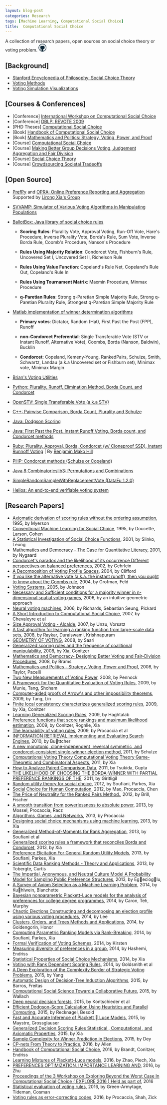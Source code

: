 ```yaml
---
layout: blog-post
categories: Research
tags: [Machine Learning, Computational Social Choice]
title:  Computational Social Choice
---
```


A collection of research papers, open sources on social choice theory or voting problem.
<a href="https://github.com/horsehour/socialchoice" target="_blank">
<img src="/assets/images/githublogo.png" style="width: 25px;"/></a>

[Background]
----
- <a href="http://plato.stanford.edu/entries/social-choice/" target="_blank">Stanford Encyclopedia of Philosophy: Social Choice Theory</a>
- <a href="https://electology.org/library" target="_blank">Voting Methods</a>
- <a href="http://zesty.ca/voting/sim/" target="_blank">Voting Simulation Visualizations</a>

[Courses & Conferences]
----
- [Conference] <a href="http://research.illc.uva.nl/COMSOC/workshops.html" target="_blank">International Workshop on Computational Social Choice</a>
- [Conference] <a href="http://dblp.uni-trier.de/db/conf/re/revote2009.html" target="_blank">DBLP: REVOTE 2009</a>
- [PHD Theses] <a href="https://www.illc.uva.nl/COMSOC/theses.html" target="_blank">Computational Social Choice</a>
- [Book] <a href="http://procaccia.info/papers/comsoc.pdf" target="_blank">Handbook of Computational Social Choice</a>
- [Book] <a href="http://www.springer.com/us/book/9780387776439">Mathematics and Politics: Strategy, Voting, Power, and Proof</a>
- [Course] <a href="https://staff.fnwi.uva.nl/u.endriss/teaching/comsoc/2011/" target="_blank">Computational Social Choice</a>
- [Course] <a href="https://www.coursetalk.com/providers/coursera/courses/making-better-group-decisions-voting-judgement-aggregation-and-fair-division" target="_blank">Making Better Group Decisions Voting, Judgement Aggregation and Fair Division</a>
- [Course] <a href="http://www.ma.huji.ac.il/~kalai/course07.html" target="_blank">Social Choice Theory</a>
- [Course] <a href="https://www.cs.duke.edu/courses/spring15/compsci290.4/" target="_blank">Crowdsourcing Societal Tradeoffs</a>

[Open Source]
----
- <a href="https://github.com/PrefPy/prefpy" target="_blank">PrefPy</a> and <a href="https://opra.cs.rpi.edu/polls/main" target="_blank"> OPRA: Online Preference Reporting and Aggregation</a> Supported by <a href="http://www.cs.rpi.edu/~xial/" target="_blank">Lirong Xia's Group</a>

- <a href="http://svvamp.readthedocs.io/en/latest/reference.html" target="_blank">SVVAMP: Simulator of Various Voting Algorithms in Manipulating Populations</a>

- <a href="http://ballotbox.sourceforge.net/#invborda" target="_blank">BallotBox: Java library of social choice rules</a>
  
	- **Scoring Rules**: Plurality Vote, Approval Voting, Run-Off Vote, Hare's Procedure, Inverse Plurality Vote, Borda's Rule, Sum Vote, Inverse Borda Rule, Coomb's Procedure, Nanson's Procedure
	
	- **Rules Using Majority Relation**: Condorcet Vote, Fishburn's Rule, Uncovered Set I, Uncovered Set II, Richelson Rule
	
	- **Rules Using Value Function**: Copeland's Rule Net, Copeland's Rule Out, Copeland's Rule In
	
	- **Rules Using Tournament Matrix**: Maxmin Procedure, Minmax Procedure
	
	- **q-Paretian Rules**: Strong q-Paretian Simple Majority Rule, Strong q-Paretian Plurality Rule, Strongest q-Paretian Simple Majority Rule

- <a href="https://www.mathworks.com/matlabcentral/fileexchange/28521-election/content/election.m?requestedDomain=www.mathworks.com" target="_blank">Matlab implementation of winner determination algorithms</a>

	- **Primary votes**: Dictator, Random (Hat), First Past the Post (FPP), Runoff
	
	- **non-Condorcet Preferential**: Single Transferable Vote (STV or Instant Runoff, Alternative Vote), Coombs, Borda (Nanson, Baldwin), Bucklin
	
	- **Condorcet**: Copeland, Kemeny-Young, RankedPairs, Schulze, Smith, Schwartz, Landau (a.k.a Uncovered set or Fishburn set), Minimax vote, Minimax Margin

- <a href="http://bolson.org/voting/vote_util/" target="_blank">Brian&#39;s Voting Utilities</a>
- <a href="https://github.com/morinokami/social_choice" target="_blank">Python: Plurality, Runoff, Elimination Method, Borda Count, and Condorcet</a>
- <a href="https://github.com/Conservatory/openstv" target="_blank">OpenSTV: Single Transferable Vote (a.k.a STV)</a>
- <a href="https://github.com/matsu7874/social-choice/blob/master/election.cc" target="_blank">C++: Pairwise Comparison, Borda Count, Plurality and Schulze</a>
- <a href="https://github.com/JohnDickerson/VotingRules" target="_blank">Java: Dodgson Scoring</a>
- <a href="https://github.com/WarrenGM/VotingSystems" target="_blank">Java: First Past the Post, Instant Runoff Voting, Borda count, and Condorcet methods</a>
- <a href="http://rubyvote.rubyforge.org/" target="_blank">Ruby: Plurality, Approval, Borda, Condorcet (w/ Cloneproof SSD), Instant Runnoff Voting</a> | By <a href="https://mako.cc/" target="_blank">Benjamin Mako Hill</a>
- <a href="https://github.com/julien-boudry/Condorcet" target="_blank">PHP: Condorcet methods (Schulze or Copeland)</a>
- <a href="https://github.com/dpaukov/combinatoricslib3" target="_blank">Java 8 Combinatoricslib3: Permutations and Combinations</a>
- <a href="http://datafu.incubator.apache.org/docs/datafu/1.2.0/datafu/pig/sampling/SimpleRandomSampleWithReplacementVote.html" target="_blank">SimpleRandomSampleWithReplacementVote (DataFu 1.2.0)</a>
- <a href="https://github.com/benadida/helios-server/" target="_blank">Helios: An end-to-end verifiable voting system</a>

[Research Papers]
----
- <a href="http://github.com/horsehour/socialchoice/blob/master/Paper/1995%20-%20Axiomatic%20derivation%20of%20scoring%20rules%20without%20the%20ordering%20assumption%20-%20Myerson.pdf" target="_blank">Axiomatic derivation of scoring rules without the ordering assumption</a>, 1995, by Myerson
- <a href="http://github.com/horsehour/socialchoice/blob/master/Paper/1995%20-%20Conventional%20Machine%20Learning%20for%20Social%20Choice%20-%20Doucette,%20Larson,%20Cohen.pdf" target="_blank">Conventional Machine Learning for Social Choice</a>, 1995, by Doucette, Larson, Cohen
- <a href="http://github.com/horsehour/socialchoice/blob/master/Paper/2001%20-%20A%20Statistical%20Investigation%20of%20Social%20Choice%20Functions%20-%20Slinko,%20Leung.pdf" target="_blank">A Statistical Investigation of Social Choice Functions</a>, 2001, by Slinko, Leung
- <a href="http://github.com/horsehour/socialchoice/blob/master/Paper/2001%20-%20Mathematics%20and%20Democracy%20-%20The%20Case%20for%20Quantitative%20Literacy%20-%20Nygaard.pdf" target="_blank">Mathematics and Democracy - The Case for Quantitative Literacy</a>, 2001, by Nygaard
- <a href="http://github.com/horsehour/socialchoice/blob/master/Paper/2002%20-%20Condorcet's%20paradox%20and%20the%20likelihood%20of%20its%20occurrence%20Different%20perspectives%20on%20balanced%20preferences%20-%20Gehrlein.pdf" target="_blank">Condorcet's paradox and the likelihood of its occurrence Different perspectives on balanced preferences</a>, 2002, by Gehrlein
- <a href="http://github.com/horsehour/socialchoice/blob/master/Paper/2004%20-%20A%20Decomposition%20of%20Voting%20Profile%20Spaces%20-%20Clifford.pdf" target="_blank">A Decomposition of Voting Profile Spaces</a>, 2004, by Clifford
- <a href="http://github.com/horsehour/socialchoice/blob/master/Paper/2004%20-%20If%20you%20like%20the%20alternative%20vote%20(a.k.a.%20the%20instant%20runoff),%20then%20you%20ought%20to%20know%20about%20the%20Coombs%20rule%20-%20Grofman,%20Feld.pdf" target="_blank">If you like the alternative vote (a.k.a. the instant runoff), then you ought to know about the Coombs rule</a>, 2004, by Grofman, Feld
- <a href="http://github.com/horsehour/socialchoice/blob/master/Paper/2005%20-%20Voting%20Systems%20-%20Johnson.pdf" target="_blank">Voting Systems</a>, 2005, by Johnson
- <a href="http://github.com/horsehour/socialchoice/blob/master/Paper/2006%20-%20Necessary%20and%20Sufficient%20conditions%20for%20a%20majority%20winner%20in%20n-dimensional%20spatial%20voting%20games%20-%20an%20intuitive%20geometric%20approach.pdf" target="_blank">Necessary and Sufficient conditions for a majority winner in n-dimensional spatial voting games</a>, 2006, by an intuitive geometric approach
- <a href="http://github.com/horsehour/socialchoice/blob/master/Paper/2006%20-%20Neural%20voting%20machines%20-%20Richards,%20Sebastian%20Seung,%20Pickard.pdf" target="_blank">Neural voting machines</a>, 2006, by Richards, Sebastian Seung, Pickard
- <a href="http://github.com/horsehour/socialchoice/blob/master/Paper/2007%20-%20A%20Short%20Introduction%20to%20Computational%20Social%20Choice%20-%20Chevaleyre%20et%20al.pdf" target="_blank">A Short Introduction to Computational Social Choice</a>, 2007, by Chevaleyre et al
- <a href="http://github.com/horsehour/socialchoice/blob/master/Paper/2007%20-%20Size%20Approval%20Voting%20-%20Alcalde-Unzu,%20Vorsatz.pdf" target="_blank">Size Approval Voting - Alcalde</a>, 2007, by Unzu, Vorsatz
- <a href="http://github.com/horsehour/socialchoice/blob/master/Paper/2008%20-%20A%20fast%20algorithm%20for%20learning%20a%20ranking%20function%20from%20large-scale%20data%20sets%20-%20Raykar,%20Duraiswami,%20Krishnapuram.pdf" target="_blank">A fast algorithm for learning a ranking function from large-scale data sets</a>, 2008, by Raykar, Duraiswami, Krishnapuram
- <a href="http://github.com/horsehour/socialchoice/blob/master/Paper/2008%20-%20GEOMETRY%20OF%20VOTING%20-%20Saari.pdf" target="_blank">GEOMETRY OF VOTING</a>, 2008, by Saari
- <a href="http://github.com/horsehour/socialchoice/blob/master/Paper/2008%20-%20Generalized%20scoring%20rules%20and%20the%20frequency%20of%20coalitional%20manipulability%20-%20Xia,%20Conitzer.pdf" target="_blank">Generalized scoring rules and the frequency of coalitional manipulability</a>, 2008, by Xia, Conitzer
- <a href="http://github.com/horsehour/socialchoice/blob/master/Paper/2008%20-%20Mathematics%20and%20Democracy-%20Designing%20Better%20Voting%20and%20Fair-Division%20Procedures%20-%20Brams.pdf" target="_blank">Mathematics and Democracy- Designing Better Voting and Fair-Division Procedures</a>, 2008, by Brams
- <a href="http://github.com/horsehour/socialchoice/blob/master/Paper/2008%20-%20Mathematics%20and%20Politics%20-%20Strategy,%20Voting,%20Power%20and%20Proof%20-%20Taylor,%20Pacelli.pdf" target="_blank">Mathematics and Politics - Strategy, Voting, Power and Proof</a>, 2008, by Taylor, Pacelli
- <a href="http://github.com/horsehour/socialchoice/blob/master/Paper/2008%20-%20Two%20New%20Measurements%20of%20Voting%20Power%20-%20Pennock.pdf" target="_blank">Two New Measurements of Voting Power</a>, 2008, by Pennock
- <a href="http://github.com/horsehour/socialchoice/blob/master/Paper/2009%20-%20A%20Framework%20for%20the%20Quantitative%20Evaluation%20of%20Voting%20Rules%20-%20Munie,%20Tang,%20Shoham.pdf" target="_blank">A Framework for the Quantitative Evaluation of Voting Rules</a>, 2009, by Munie, Tang, Shoham
- <a href="http://github.com/horsehour/socialchoice/blob/master/Paper/2009%20-%20Computer-aided%20proofs%20of%20Arrow's%20and%20other%20impossibility%20theorems%20-%20Tang,%20Lin.pdf" target="_blank">Computer-aided proofs of Arrow's and other impossibility theorems</a>, 2009, by Tang, Lin
- <a href="http://github.com/horsehour/socialchoice/blob/master/Paper/2009%20-%20Finite%20local%20consistency%20characterizes%20generalized%20scoring%20rules%20-%20Xia,%20Conitzer.pdf" target="_blank">Finite local consistency characterizes generalized scoring rules</a>, 2009, by Xia, Conitzer
- <a href="http://github.com/horsehour/socialchoice/blob/master/Paper/2009%20-%20Learning%20Generalized%20Scoring%20Rules%20-%20Haghtalab.pdf" target="_blank">Learning Generalized Scoring Rules</a>, 2009, by Haghtalab
- <a href="http://github.com/horsehour/socialchoice/blob/master/Paper/2009%20-%20Preference%20functions%20that%20score%20rankings%20and%20maximum%20likelihood%20estimation%20-%20Conitzer,%20Rognlie,%20Xia.pdf" target="_blank">Preference functions that score rankings and maximum likelihood estimation</a>, 2009, by Conitzer, Rognlie, Xia
- <a href="http://github.com/horsehour/socialchoice/blob/master/Paper/2009%20-%20The%20learnability%20of%20voting%20rules%20-%20Procaccia%20et%20al.pdf" target="_blank">The learnability of voting rules</a>, 2009, by Procaccia et al
- <a href="http://github.com/horsehour/socialchoice/blob/master/Paper/2010%20-%20INFORMATION%20RETRIEVAL%20Implementing%20and%20Evaluating%20Search%20Engines%20-%20Buttcher.pdf" target="_blank">INFORMATION RETRIEVAL Implementing and Evaluating Search Engines</a>, 2010, by Buttcher
- <a href="http://github.com/horsehour/socialchoice/blob/master/Paper/2011%20-%20A%20new%20monotonic,%20clone-independent,%20reversal%20symmetric,%20and%20condorcet-consistent%20single-winner%20election%20method%20-%20Schulze.pdf" target="_blank">A new monotonic, clone-independent, reversal symmetric, and condorcet-consistent single-winner election method</a>, 2011, by Schulze
- <a href="http://github.com/horsehour/socialchoice/blob/master/Paper/2011%20-%20Computational%20Voting%20Theory%20Computational%20Voting%20Theory%20Game-Theoretic%20and%20Combinatorial%20Aspects%20-%20Xia.pdf" target="_blank">Computational Voting Theory Computational Voting Theory Game-Theoretic and Combinatorial Aspects</a>, 2011, by Xia
- <a href="http://github.com/horsehour/socialchoice/blob/master/Paper/2011%20-%20How%20to%20Analyze%20Paired%20Comparison%20Data%20-%20Tsukida,%20Gupta.pdf" target="_blank">How to Analyze Paired Comparison Data</a>, 2011, by Tsukida, Gupta
- <a href="http://github.com/horsehour/socialchoice/blob/master/Paper/2011%20-%20THE%20LIKELIHOOD%20OF%20CHOOSING%20THE%20BORDA-WINNER%20WITH%20PARTIAL%20PREFERENCE%20RANKINGS%20OF%20THE%20-%20Giritligil.pdf" target="_blank">THE LIKELIHOOD OF CHOOSING THE BORDA-WINNER WITH PARTIAL PREFERENCE RANKINGS OF THE</a>, 2011, by Giritligil
- <a href="http://github.com/horsehour/socialchoice/blob/master/Paper/2012%20-%20Random%20utility%20theory%20for%20social%20choice%20-%20Soufiani,%20Parkes,%20Xia.pdf" target="_blank">Random utility theory for social choice</a>, 2012, by Soufiani, Parkes, Xia
- <a href="http://github.com/horsehour/socialchoice/blob/master/Paper/2012%20-%20Social%20Choice%20for%20Human%20Computation%20-%20Mao,%20Procaccia,%20Chen.pdf" target="_blank">Social Choice for Human Computation</a>, 2012, by Mao, Procaccia, Chen
- <a href="http://github.com/horsehour/socialchoice/blob/master/Paper/2012%20-%20The%20Price%20of%20Neutrality%20for%20the%20Ranked%20Pairs%20Method.%20-%20Brill,%20Fischer.pdf" target="_blank">The Price of Neutrality for the Ranked Pairs Method.</a>, 2012, by Brill, Fischer
- <a href="http://github.com/horsehour/socialchoice/blob/master/Paper/2013%20-%20A%20smooth%20transition%20from%20powerlessness%20to%20absolute%20power%20-%20Mossel,%20Procaccia,%20Racz.pdf" target="_blank">A smooth transition from powerlessness to absolute power</a>, 2013, by Mossel, Procaccia, Racz
- <a href="http://github.com/horsehour/socialchoice/blob/master/Paper/2013%20-%20Algorithms,%20Games,%20and%20Networks%20-%20Procaccia.pdf" target="_blank">Algorithms, Games, and Networks</a>, 2013, by Procaccia
- <a href="http://github.com/horsehour/socialchoice/blob/master/Paper/2013%20-%20Designing%20social%20choice%20mechanisms%20using%20machine%20learning%20-%20Xia.pdf" target="_blank">Designing social choice mechanisms using machine learning</a>, 2013, by Xia
- <a href="http://github.com/horsehour/socialchoice/blob/master/Paper/2013%20-%20Generalized%20Method-of-Moments%20for%20Rank%20Aggregation%20-%20Soufiani%20et%20al.pdf" target="_blank">Generalized Method-of-Moments for Rank Aggregation</a>, 2013, by Soufiani et al
- <a href="http://github.com/horsehour/socialchoice/blob/master/Paper/2013%20-%20Generalized%20scoring%20rules%20a%20framework%20that%20reconciles%20Borda%20and%20Condorcet%20-%20Xia.pdf" target="_blank">Generalized scoring rules a framework that reconciles Borda and Condorcet</a>, 2013, by Xia
- <a href="http://github.com/horsehour/socialchoice/blob/master/Paper/2013%20-%20Preference%20Elicitation%20For%20General%20Random%20Utility%20Models%20-%20Soufiani,%20Parkes,%20Xia.pdf" target="_blank">Preference Elicitation For General Random Utility Models</a>, 2013, by Soufiani, Parkes, Xia
- <a href="http://github.com/horsehour/socialchoice/blob/master/Paper/2013%20-%20Scientific%20Data%20Ranking%20Methods%20-%20Theory%20and%20Applications%20-%20Tobergte,%20Curtis.pdf" target="_blank">Scientific Data Ranking Methods - Theory and Applications</a>, 2013, by Tobergte, Curtis
- <a href="http://github.com/horsehour/socialchoice/blob/master/Paper/2013%20-%20The%20Impartial,%20Anonymous,%20and%20Neutral%20Culture%20Model%20A%20Probability%20Model%20for%20Sampling%20Public%20Preference%20Structures%20-%20Egecioglu,.pdf" target="_blank">The Impartial, Anonymous, and Neutral Culture Model A Probability Model for Sampling Public Preference Structures</a>, 2013, by Egecioglu,
- <a href="http://github.com/horsehour/socialchoice/blob/master/Paper/2014%20-%20A%20Survey%20of%20Axiom%20Selection%20as%20a%20Machine%20Learning%20Problem%20-%20Kuhlwein,%20Blanchette.pdf" target="_blank">A Survey of Axiom Selection as a Machine Learning Problem</a>, 2014, by Kuhlwein, Blanchette
- <a href="http://github.com/horsehour/socialchoice/blob/master/Paper/2014%20-%20Bayesian%20nonparametric%20Plackett-Luce%20models%20for%20the%20analysis%20of%20preferences%20for%20college%20degree%20programmes%20-%20Caron,%20Teh,%20Murphy.pdf" target="_blank">Bayesian nonparametric Plackett-Luce models for the analysis of preferences for college degree programmes</a>, 2014, by Caron, Teh, Murphy
- <a href="http://github.com/horsehour/socialchoice/blob/master/Paper/2014%20-%20Chaotic%20Elections%20Constructing%20and%20decomposing%20an%20election%20profile%20using%20various%20voting%20procedures%20-%20Lee.pdf" target="_blank">Chaotic Elections Constructing and decomposing an election profile using various voting procedures</a>, 2014, by Lee
- <a href="http://github.com/horsehour/socialchoice/blob/master/Paper/2014%20-%20Clusters,%20Orders,%20and%20Trees%20Methods%20and%20Applications%20-%20Goldengorin,%20Honor.pdf" target="_blank">Clusters, Orders, and Trees Methods and Applications</a>, 2014, by Goldengorin, Honor
- <a href="http://github.com/horsehour/socialchoice/blob/master/Paper/2014%20-%20Computing%20Parametric%20Ranking%20Models%20via%20Rank-Breaking%20-%20Soufiani,%20Parkes,%20Xia.pdf" target="_blank">Computing Parametric Ranking Models via Rank-Breaking</a>, 2014, by Soufiani, Parkes, Xia
- <a href="http://github.com/horsehour/socialchoice/blob/master/Paper/2014%20-%20Formal%20Verification%20of%20Voting%20Schemes%20-%20Kirsten.pdf" target="_blank">Formal Verification of Voting Schemes</a>, 2014, by Kirsten
- <a href="http://github.com/horsehour/socialchoice/blob/master/Paper/2014%20-%20Measuring%20diversity%20of%20preferences%20in%20a%20group%20-%20Hashemi,%20Endriss.pdf" target="_blank">Measuring diversity of preferences in a group</a>, 2014, by Hashemi, Endriss
- <a href="http://github.com/horsehour/socialchoice/blob/master/Paper/2014%20-%20Statistical%20Properties%20of%20Social%20Choice%20Mechanisms%20-%20Xia.pdf" target="_blank">Statistical Properties of Social Choice Mechanisms</a>, 2014, by Xia
- <a href="http://github.com/horsehour/socialchoice/blob/master/Paper/2014%20-%20Voting%20with%20Rank%20Dependent%20Scoring%20Rules%20-%20Goldsmith%20et%20al.pdf" target="_blank">Voting with Rank Dependent Scoring Rules</a>, 2014, by Goldsmith et al
- <a href="http://github.com/horsehour/socialchoice/blob/master/Paper/2015%20-%20A%20Deep%20Exploration%20of%20the%20Complexity%20Border%20of%20Strategic%20Voting%20Problems%20-%20Yang.pdf" target="_blank">A Deep Exploration of the Complexity Border of Strategic Voting Problems</a>, 2015, by Yang
- <a href="http://github.com/horsehour/socialchoice/blob/master/Paper/2015%20-%20Automatic%20Design%20of%20Decision-Tree%20Induction%20Algorithms%20-%20Barros,%20Freitas.pdf" target="_blank">Automatic Design of Decision-Tree Induction Algorithms</a>, 2015, by Barros, Freitas
- <a href="http://github.com/horsehour/socialchoice/blob/master/Paper/2015%20-%20Computational%20Social%20Science%20Toward%20a%20Collaborative%20Future%20-%20Wallach.pdf" target="_blank">Computational Social Science Toward a Collaborative Future</a>, 2015, by Wallach
- <a href="http://github.com/horsehour/socialchoice/blob/master/Paper/2015%20-%20Deep%20neural%20decision%20forests%20-%20Kontschieder%20et%20al.pdf" target="_blank">Deep neural decision forests</a>, 2015, by Kontschieder et al
- <a href="http://github.com/horsehour/socialchoice/blob/master/Paper/2015%20-%20Efficient%20Dodgson-Score%20Calculation%20Using%20Heuristics%20and%20Parallel%20Computing%20-%20Recknagel,%20Besold.pdf" target="_blank">Efficient Dodgson-Score Calculation Using Heuristics and Parallel Computing</a>, 2015, by Recknagel, Besold
- <a href="http://github.com/horsehour/socialchoice/blob/master/Paper/2015%20-%20Fast%20and%20Accurate%20Inference%20of%20Plackett%20%20Luce%20Models%20-%20Maystre,%20Grossglauser.pdf" target="_blank">Fast and Accurate Inference of Plackett  Luce Models</a>, 2015, by Maystre, Grossglauser
- <a href="http://github.com/horsehour/socialchoice/blob/master/Paper/2015%20-%20Generalized%20Decision%20Scoring%20Rules%20Statistical%20,%20Computational%20,%20and%20Axiomatic%20Properties%20-%20Xia.pdf" target="_blank">Generalized Decision Scoring Rules Statistical , Computational , and Axiomatic Properties</a>, 2015, by Xia
- <a href="http://github.com/horsehour/socialchoice/blob/master/Paper/2015%20-%20Sample%20Complexity%20for%20Winner%20Prediction%20in%20Elections%20-%20Dey.pdf" target="_blank">Sample Complexity for Winner Prediction in Elections</a>, 2015, by Dey
- <a href="http://github.com/horsehour/socialchoice/blob/master/Paper/2016%20-%20CP-nets%20From%20Theory%20to%20Practice%20-%20Allen.pdf" target="_blank">CP-nets From Theory to Practice</a>, 2016, by Allen
- <a href="http://github.com/horsehour/socialchoice/blob/master/Paper/2016%20-%20Handbook%20of%20Computational%20Social%20Choice%20-%20Brandt,%20Conitzer,%20Endriss.pdf" target="_blank">Handbook of Computational Social Choice</a>, 2016, by Brandt, Conitzer, Endriss
- <a href="http://github.com/horsehour/socialchoice/blob/master/Paper/2016%20-%20Learning%20Mixtures%20of%20Plackett-Luce%20models%20-%20Zhao,%20Piech,%20Xia.pdf" target="_blank">Learning Mixtures of Plackett-Luce models</a>, 2016, by Zhao, Piech, Xia
- <a href="http://github.com/horsehour/socialchoice/blob/master/Paper/2016%20-%20PREFERENCES%20OPTIMIZATION,%20IMPORTANCE%20LEARNING%20AND%20-%20Zhu.pdf" target="_blank">PREFERENCES OPTIMIZATION, IMPORTANCE LEARNING AND</a>, 2016, by Zhu
- <a href="http://github.com/horsehour/socialchoice/blob/master/Paper/2016%20-%20Proceedings%20of%20the%203%20Workshop%20on%20Exploring%20Beyond%20the%20Worst%20Case%20In%20Computational%20Social%20Choice%20(%20EXPLORE%202016%20)%20Held%20as%20part%20of.pdf" target="_blank">Proceedings of the 3 Workshop on Exploring Beyond the Worst Case In Computational Social Choice ( EXPLORE 2016 ) Held as part of</a>, 2016
- <a href="http://github.com/horsehour/socialchoice/blob/master/Paper/2016%20-%20Statistical%20evaluation%20of%20voting%20rules%20-%20Green-Armytage,%20Tideman,%20Cosman.pdf" target="_blank">Statistical evaluation of voting rules</a>, 2016, by Green-Armytage, Tideman, Cosman
- <a href="http://github.com/horsehour/socialchoice/blob/master/Paper/2016%20-%20Voting%20rules%20as%20error-correcting%20codes%20-%20Procaccia,%20Shah,%20Zick.pdf" target="_blank">Voting rules as error-correcting codes</a>, 2016, by Procaccia, Shah, Zick
